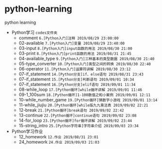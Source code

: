 # python-learning
python learning

* Python学习 `codes文件夹`
    *   comment `6.[Python入门]注释 2019/08/29 23:00:00`
    *   02-available `7.[Python入门]变量 2019/08/29 23:40:00 `
    *   03-input `8.[Python入门]input函数的用法 2019/08/30 21:00`
    *   03-print `8.[Python入门]print函数的用法 2019/08/31 21:45`
    *   04-available_type `9.[Python入门]三种基本的类型数据 2019/08/30 21:40`
    *   05-type_converter `10.[Python入门]类型之间的转换 2019/08/30 22:40`
    *   06-operator `11.[Python入门]运算符讲解 2019/08/30 23:12`
    *   07-if_statement `14.[Python分支]if、else语句 2019/08/31 23:43`
    *   07-if_statement `15.[Python分支]判断语句 2019/09/01 10:34`
    *   07-if_statement `16.[Python分支]elif语句 2019/09/01 11:34`
    *   08-while_loop `17.[Python循环]while循环讲解 2019/09/01 11:46`
    *   09-1_100sum `18.[Python循环]1-100数值之和小案例 2019/09/01 12:11`
    *   10-while_number_game `19.[Python循环]猜数字小游戏 2019/09/01 13:14`
    *   11-while_jiujiu `20.[Python循环]while版九九乘法表 2019/09/02 22:21`
    *   12-break `21.[Python循环]break语句 2019/09/02 22:42`
    *   13-continue `22.[Python循环]continue语句 2019/09/02 23:08`
    *   14-for_loop `23.[Python循环]for循环讲解 2019/09/02 23:44`
    *   15-string_intro `25.[Python字符串]字符串介绍 2019/09/03 23:34`
* Python学习作业
    * 12_homework `12.作业 2019/08/31 23:01`
    * 24_homework `24.作业 2019/09/03 21:03`
